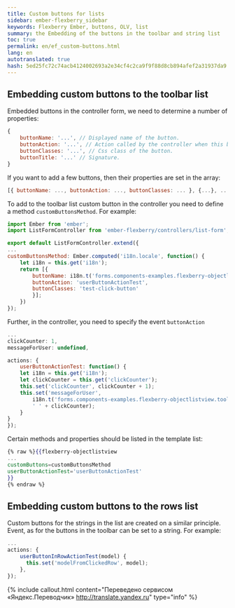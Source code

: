 ```yaml
--- 
title: Custom buttons for lists 
sidebar: ember-flexberry_sidebar 
keywords: Flexberry Ember, buttons, OLV, list 
summary: the Embedding of the buttons in the toolbar and string list 
toc: true 
permalink: en/ef_custom-buttons.html 
lang: en 
autotranslated: true 
hash: 5ed25fc72c74acb4124002693a2e34cf4c2ca9f9f88d8cb894afef2a31937da9 
--- 
```


## Embedding custom buttons to the toolbar list 

Embedded buttons in the controller form, we need to determine a number of properties: 

```javascript
{
    buttonName: '...', // Displayed name of the button. 
    buttonAction: '...', // Action called by the controller when this button is clicked (should be specified in the template). 
    buttonClasses: '...', // Css class of the button. 
    buttonTitle: '...' // Signature. 
}
``` 

If you want to add a few buttons, then their properties are set in the array: 

```javascript
[{ buttonName: ..., buttonAction: ..., buttonClasses: ... }, {...}, ...]
``` 

To add to the toolbar list custom button in the controller you need to define a method `customButtonsMethod`. For example: 

```javascript
import Ember from 'ember';
import ListFormController from 'ember-flexberry/controllers/list-form';

export default ListFormController.extend({
...
customButtonsMethod: Ember.computed('i18n.locale', function() {
    let i18n = this.get('i18n');
    return [{
        buttonName: i18n.t('forms.components-examples.flexberry-objectlistview.toolbar-custom-buttons-example.custom-button-name'),
        buttonAction: 'userButtonActionTest',
        buttonClasses: 'test-click-button'
        }];
    })
});
``` 

Further, in the controller, you need to specify the event `buttonAction` 

```javascript
...
clickCounter: 1,
messageForUser: undefined,

actions: {
    userButtonActionTest: function() {
    let i18n = this.get('i18n');
    let clickCounter = this.get('clickCounter');
    this.set('clickCounter', clickCounter + 1);
    this.set('messageForUser',
        i18n.t('forms.components-examples.flexberry-objectlistview.toolbar-custom-buttons-example.custom-message').string +
        ' ' + clickCounter);
    }
}
});
``` 

Certain methods and properties should be listed in the template list: 

```hbs
{% raw %}{{flexberry-objectlistview
...
customButtons=customButtonsMethod
userButtonActionTest='userButtonActionTest'
}}
{% endraw %}
``` 

## Embedding custom buttons to the rows list 

Custom buttons for the strings in the list are created on a similar principle. Event, as for the buttons in the toolbar can be set to a string. For example: 

```javascript
...
actions: {
    userButtonInRowActionTest(model) {
      this.set('modelFromClickedRow', model);
    },
});
``` 



{% include callout.html content="Переведено сервисом «Яндекс.Переводчик» <http://translate.yandex.ru>" type="info" %}
